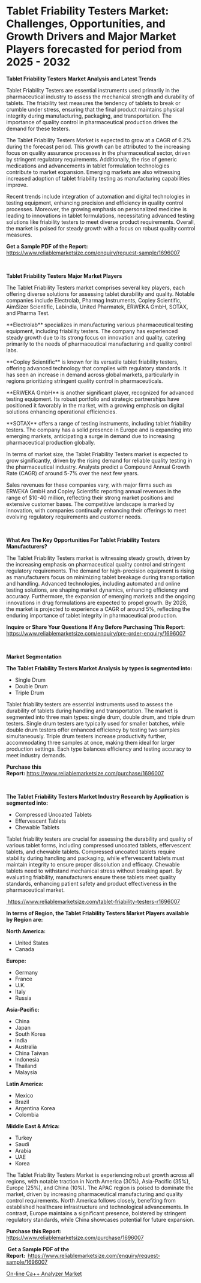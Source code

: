 <p><h1>Tablet Friability Testers Market: Challenges, Opportunities, and Growth Drivers and Major Market Players forecasted for period from 2025 - 2032</h1></p><p><strong>Tablet Friability Testers Market Analysis and Latest Trends</strong></p>
<p><p>Tablet Friability Testers are essential instruments used primarily in the pharmaceutical industry to assess the mechanical strength and durability of tablets. The friability test measures the tendency of tablets to break or crumble under stress, ensuring that the final product maintains physical integrity during manufacturing, packaging, and transportation. The importance of quality control in pharmaceutical production drives the demand for these testers.</p><p>The Tablet Friability Testers Market is expected to grow at a CAGR of 6.2% during the forecast period. This growth can be attributed to the increasing focus on quality assurance processes in the pharmaceutical sector, driven by stringent regulatory requirements. Additionally, the rise of generic medications and advancements in tablet formulation technologies contribute to market expansion. Emerging markets are also witnessing increased adoption of tablet friability testing as manufacturing capabilities improve. </p><p>Recent trends include integration of automation and digital technologies in testing equipment, enhancing precision and efficiency in quality control processes. Moreover, the growing emphasis on personalized medicine is leading to innovations in tablet formulations, necessitating advanced testing solutions like friability testers to meet diverse product requirements. Overall, the market is poised for steady growth with a focus on robust quality control measures.</p></p>
<p><strong>Get a Sample PDF of the Report:&nbsp;</strong> <a href="https://www.reliablemarketsize.com/enquiry/request-sample/1696007?utm_campaign=1911&utm_medium=2&utm_source=Github&utm_content=ia&utm_term=08012025&utm_id=tablet-friability-testers">https://www.reliablemarketsize.com/enquiry/request-sample/1696007</a></p>
<p>&nbsp;</p>
<p><strong>Tablet Friability Testers Major Market Players</strong></p>
<p><p>The Tablet Friability Testers market comprises several key players, each offering diverse solutions for assessing tablet durability and quality. Notable companies include Electrolab, Pharmag Instruments, Copley Scientific, AimSizer Scientific, Labindia, United Pharmatek, ERWEKA GmbH, SOTAX, and Pharma Test.</p><p>**Electrolab** specializes in manufacturing various pharmaceutical testing equipment, including friability testers. The company has experienced steady growth due to its strong focus on innovation and quality, catering primarily to the needs of pharmaceutical manufacturing and quality control labs. </p><p>**Copley Scientific** is known for its versatile tablet friability testers, offering advanced technology that complies with regulatory standards. It has seen an increase in demand across global markets, particularly in regions prioritizing stringent quality control in pharmaceuticals.</p><p>**ERWEKA GmbH** is another significant player, recognized for advanced testing equipment. Its robust portfolio and strategic partnerships have positioned it favorably in the market, with a growing emphasis on digital solutions enhancing operational efficiencies.</p><p>**SOTAX** offers a range of testing instruments, including tablet friability testers. The company has a solid presence in Europe and is expanding into emerging markets, anticipating a surge in demand due to increasing pharmaceutical production globally.</p><p>In terms of market size, the Tablet Friability Testers market is expected to grow significantly, driven by the rising demand for reliable quality testing in the pharmaceutical industry. Analysts predict a Compound Annual Growth Rate (CAGR) of around 5-7% over the next few years. </p><p>Sales revenues for these companies vary, with major firms such as ERWEKA GmbH and Copley Scientific reporting annual revenues in the range of $10-40 million, reflecting their strong market positions and extensive customer bases. The competitive landscape is marked by innovation, with companies continually enhancing their offerings to meet evolving regulatory requirements and customer needs.</p></p>
<p>&nbsp;</p>
<p><strong>What Are The Key Opportunities For Tablet Friability Testers Manufacturers?</strong></p>
<p><p>The Tablet Friability Testers market is witnessing steady growth, driven by the increasing emphasis on pharmaceutical quality control and stringent regulatory requirements. The demand for high-precision equipment is rising as manufacturers focus on minimizing tablet breakage during transportation and handling. Advanced technologies, including automated and online testing solutions, are shaping market dynamics, enhancing efficiency and accuracy. Furthermore, the expansion of emerging markets and the ongoing innovations in drug formulations are expected to propel growth. By 2028, the market is projected to experience a CAGR of around 5%, reflecting the enduring importance of tablet integrity in pharmaceutical production.</p></p>
<p><strong>Inquire or Share Your Questions If Any Before Purchasing This Report:</strong> <a href="https://www.reliablemarketsize.com/enquiry/pre-order-enquiry/1696007?utm_campaign=1911&utm_medium=2&utm_source=Github&utm_content=ia&utm_term=08012025&utm_id=tablet-friability-testers">https://www.reliablemarketsize.com/enquiry/pre-order-enquiry/1696007</a></p>
<p>&nbsp;</p>
<p><strong>Market Segmentation</strong></p>
<p><strong>The Tablet Friability Testers Market Analysis by types is segmented into:</strong></p>
<p><ul><li>Single Drum</li><li>Double Drum</li><li>Triple Drum</li></ul></p>
<p><p>Tablet friability testers are essential instruments used to assess the durability of tablets during handling and transportation. The market is segmented into three main types: single drum, double drum, and triple drum testers. Single drum testers are typically used for smaller batches, while double drum testers offer enhanced efficiency by testing two samples simultaneously. Triple drum testers increase productivity further, accommodating three samples at once, making them ideal for larger production settings. Each type balances efficiency and testing accuracy to meet industry demands.</p></p>
<p><strong>Purchase this Report:&nbsp;</strong><a href="https://www.reliablemarketsize.com/purchase/1696007?utm_campaign=1911&utm_medium=2&utm_source=Github&utm_content=ia&utm_term=08012025&utm_id=tablet-friability-testers">https://www.reliablemarketsize.com/purchase/1696007</a></p>
<p>&nbsp;</p>
<p><strong>The Tablet Friability Testers Market Industry Research by Application is segmented into:</strong></p>
<p><ul><li>Compressed Uncoated Tablets</li><li>Effervescent Tablets</li><li>Chewable Tablets</li></ul></p>
<p><p>Tablet friability testers are crucial for assessing the durability and quality of various tablet forms, including compressed uncoated tablets, effervescent tablets, and chewable tablets. Compressed uncoated tablets require stability during handling and packaging, while effervescent tablets must maintain integrity to ensure proper dissolution and efficacy. Chewable tablets need to withstand mechanical stress without breaking apart. By evaluating friability, manufacturers ensure these tablets meet quality standards, enhancing patient safety and product effectiveness in the pharmaceutical market.</p></p>
<p><a href="https://www.reliablemarketsize.com/tablet-friability-testers-r1696007?utm_campaign=1911&utm_medium=2&utm_source=Github&utm_content=ia&utm_term=08012025&utm_id=tablet-friability-testers">&nbsp;https://www.reliablemarketsize.com/tablet-friability-testers-r1696007</a></p>
<p><strong>In terms of Region, the Tablet Friability Testers Market Players available by Region are:</strong></p>
<p>
    <p> <strong> North America: </strong>
        <ul>
            <li>United States</li>
            <li>Canada</li>
        </ul>
        </p> 
    <p> <strong> Europe: </strong>
        <ul>
            <li>Germany</li>
            <li>France</li>
            <li>U.K.</li>
            <li>Italy</li>
            <li>Russia</li>
        </ul>
        </p> 
    <p> <strong> Asia-Pacific: </strong>
        <ul>
            <li>China</li>
            <li>Japan</li>
            <li>South Korea</li>
            <li>India</li>
            <li>Australia</li>
            <li>China Taiwan</li>
            <li>Indonesia</li>
            <li>Thailand</li>
            <li>Malaysia</li>
        </ul>
        </p> 
    <p> <strong> Latin America: </strong>
        <ul>
            <li>Mexico</li>
            <li>Brazil</li>
            <li>Argentina Korea</li>
            <li>Colombia</li>
        </ul>
        </p> 
    <p> <strong> Middle East & Africa: </strong>
        <ul>
            <li>Turkey</li>
            <li>Saudi</li>
            <li>Arabia</li>
            <li>UAE</li>
            <li>Korea</li>
        </ul>
    </p>
    </p>
<p><p>The Tablet Friability Testers Market is experiencing robust growth across all regions, with notable traction in North America (30%), Asia-Pacific (35%), Europe (25%), and China (10%). The APAC region is poised to dominate the market, driven by increasing pharmaceutical manufacturing and quality control requirements. North America follows closely, benefiting from established healthcare infrastructure and technological advancements. In contrast, Europe maintains a significant presence, bolstered by stringent regulatory standards, while China showcases potential for future expansion.</p></p>
<p><strong>Purchase this Report: </strong><a href="https://www.reliablemarketsize.com/purchase/1696007?utm_campaign=1911&utm_medium=2&utm_source=Github&utm_content=ia&utm_term=08012025&utm_id=tablet-friability-testers">https://www.reliablemarketsize.com/purchase/1696007</a></p>
<p>&nbsp;<strong>Get a Sample PDF of the Report:&nbsp;&nbsp;</strong><a href="https://www.reliablemarketsize.com/enquiry/request-sample/1696007?utm_campaign=1911&utm_medium=2&utm_source=Github&utm_content=ia&utm_term=08012025&utm_id=tablet-friability-testers">https://www.reliablemarketsize.com/enquiry/request-sample/1696007</a></p>
<p><strong></strong></p>
<p><p><a href="https://github.com/gulaimolin/Market-Research-Report-List-6/blob/main/on-line-ca-analyzer-market.md?utm_campaign=1911&utm_medium=2&utm_source=Github&utm_content=ia&utm_term=08012025&utm_id=tablet-friability-testers">On-line Ca++ Analyzer Market</a></p></p>